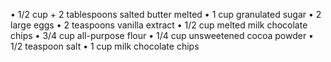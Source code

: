 • 1/2 cup + 2 tablespoons salted butter melted
• 1 cup granulated sugar
• 2 large eggs
• 2 teaspoons vanilla extract
• 1/2 cup melted milk chocolate chips
• 3/4 cup all-purpose flour
• 1/4 cup unsweetened cocoa powder
• 1/2 teaspoon salt
• 1 cup milk chocolate chips